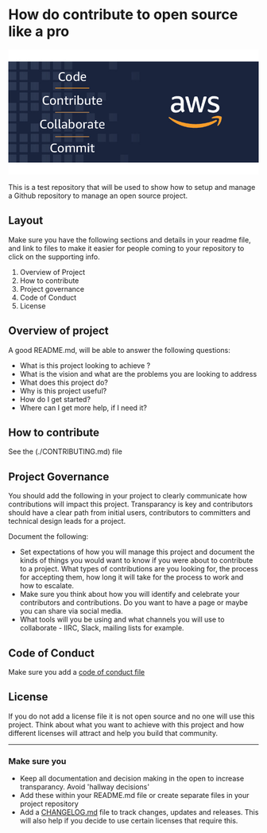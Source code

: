 # How do contribute to open source like a pro

![aws logo aws contribute, aws code, aws open source](./images/awsisopen.jpeg "AWS Open Source")

This is a test repository that will be used to show how to setup and manage a Github repository to manage an open source project.

## Layout

Make sure you have the following sections and details in your readme file, and link to files to make it easier for people coming to your repository to click on the supporting info.

1. Overview of Project
2. How to contribute
3. Project governance
4. Code of Conduct
5. License

## Overview of project

A good README.md, will be able to answer the following questions:

* What is this project looking to achieve ?
* What is the vision and what are the problems you are looking to address
* What does this project do?
* Why is this project useful?
* How do I get started?
* Where can I get more help, if I need it?

## How to contribute

See the (./CONTRIBUTING.md) file

## Project Governance

You should add the following in your project to clearly communicate how contributions will impact this project. Transparancy is key and contributors should have a clear path from initial users, contributors to committers and technical design leads for a project.

Document the following:

* Set expectations of how you will manage this project and document the kinds of things you would want to know if you were about to contribute to a project. What types of contributions are you looking for, the process for accepting them, how long it will take for the process to work and how to escalate.
* Make sure you think about how you will identify and celebrate your contributors and contributions. Do you want to have a page or maybe you can share via social media.
* What tools will you be using and what channels you will use to collaborate - IIRC, Slack, mailing lists for example.

## Code of Conduct

Make sure you add a [code of conduct file](./CODE_OF_CONDUCT.md)

## License

If you do not add a license file it is not open source and no one will use this project. Think about what you want to achieve with this project and how different licenses will attract and help you build that community.

---

### Make sure you

* Keep all documentation and decision making in the open to increase transparancy. Avoid 'hallway decisions'
* Add these within your README.md file or create separate files in your project repository
* Add a [CHANGELOG.md](./CHANGELOG.md) file to track changes, updates and releases. This will also help if you decide to use certain licenses that require this.
